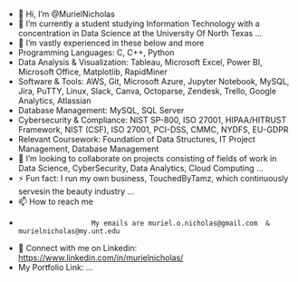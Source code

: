 - 👋 Hi, I’m @MurielNicholas
- 👀 I’m currently a student studying Information Technology with a concentration in Data Science at the University Of North Texas ...
- 🌱 I’m vastly experienced in these below and more 
- Programming Languages: C, C++, Python
- Data Analysis & Visualization: Tableau, Microsoft Excel, Power BI, Microsoft Office, Matplotlib, RapidMiner
- Software & Tools: AWS, Git, Microsoft Azure, Jupyter Notebook, MySQL, Jira, PuTTY, Linux, Slack, Canva, Octoparse, Zendesk, Trello,
Google Analytics, Atlassian
- Database Management: MySQL, SQL Server 
- Cybersecurity & Compliance: NIST SP-800, ISO 27001, HIPAA/HITRUST Framework, NIST (CSF), ISO 27001, PCI-DSS, CMMC, NYDFS, EU-GDPR
- Relevant Coursework: Foundation of Data Structures, IT Project Management, Database Management
- 💞️ I’m looking to collaborate on projects consisting of fields of work in Data Science, CyberSecurity, Data Analytics, Cloud Computing ...
- ⚡ Fun fact: I run my own business, TouchedByTamz, which continuously servesin the beauty industry  ...
- 📫 How to reach me
-                       My emails are muriel.o.nicholas@gmail.com  & murielnicholas@my.unt.edu
- 🌱 Connect with me on Linkedin: https://www.linkedin.com/in/murielnicholas/
- My Portfolio Link: ...

<!---
MurielNicholas/MurielNicholas is a ✨ special ✨ repository because its `README.md` (this file) appears on your GitHub profile.
You can click the Preview link to take a look at your changes.
--->
